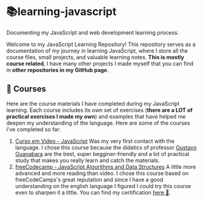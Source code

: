 # 📚learning-javascript
Documenting my JavaScript and web development learning process.

Welcome to my JavaScript Learning Repository! This repository serves as a documentation of my journey in learning JavaScript, where I store all the course files, small projects, and valuable learning notes. **This is mostly course related**, I have many other projects I made myself that you can find in **other repositories in my GitHub page**.

## 📁 Courses
Here are the course materials I have completed during my JavaScript learning. Each course includes its own set of exercises (**there are a LOT of practical exercises I made my own**) and examples that have helped me deepen my understanding of the language. Here are some of the courses I've completed so far:

1. [Curso em Video - JavaScript](https://github.com/vitordefante/learning-javascript/tree/main/Curso%20em%20Video%20-%20JavaScript) Was my very first contact with the language. I chose this course because the didatics of professor [Gustavo Guanabara](https://github.com/gustavoguanabara) are the best, super begginer-friendly and a lot of practical study that makes you really learn and catch the materials.
2. [freeCodecamp - JavaScript Algorithms and Data Structures](https://github.com/vitordefante/learning-javascript/tree/main/FreeCodeCamp) A little more advanced and more reading than video. I chose this course based on freeCodeCamps's great reputation and since I have a good understanding on the english language I figured I could try this course even to sharpen it a little. You can find my certification [here 📜](https://www.freecodecamp.org/certification/fcc073b85b0-1438-4efc-98ed-0603e3608965/javascript-algorithms-and-data-structures).
